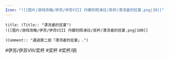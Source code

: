 ```yaml
---
Icon: "![[图片/游戏攻略/伊苏/伊苏VIII 丹娜的陨涕日/奖杯/漂流者的狂宴.png|30]]"
---
```

```ad-common-bronze-trophy
title: (Title:: "漂流者的狂宴")
![[图片/游戏攻略/伊苏/伊苏VIII 丹娜的陨涕日/奖杯/漂流者的狂宴.png|100]]

(Comment:: "通過第二部「漂流者的狂宴」.")
```

#伊苏/伊苏VIII/奖杯 #奖杯 #奖杯/铜
